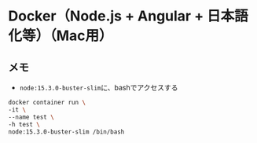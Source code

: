 # Docker（Node.js + Angular + 日本語化等）（Mac用）

## メモ

- `node:15.3.0-buster-slim`に、bashでアクセスする

```bash
docker container run \
-it \
--name test \
-h test \
node:15.3.0-buster-slim /bin/bash
```
